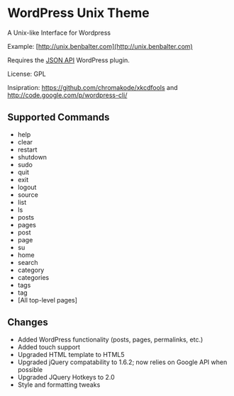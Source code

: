 WordPress Unix Theme
====================

A Unix-like Interface for Wordpress

Example: [http://unix.benbalter.com](http://unix.benbalter.com)

Requires the [JSON API](http://wordpress.org/extend/plugins/json-api/) WordPress plugin.

License: GPL

Insipration: https://github.com/chromakode/xkcdfools and http://code.google.com/p/wordpress-cli/

Supported Commands
------------------
* help
* clear
* restart
* shutdown
* sudo
* quit
* exit
* logout
* source
* list
* ls
* posts
* pages
* post
* page
* su
* home
* search
* category
* categories
* tags
* tag
* [All top-level pages]

Changes
-------
* Added WordPress functionality (posts, pages, permalinks, etc.)
* Added touch support
* Upgraded HTML template to HTML5
* Upgraded jQuery compatability to 1.6.2; now relies on Google API when possible
* Upgraded JQuery Hotkeys to 2.0
* Style and formatting tweaks